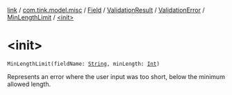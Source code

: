 [link](../../../../../index.md) / [com.tink.model.misc](../../../../index.md) / [Field](../../../index.md) / [ValidationResult](../../index.md) / [ValidationError](../index.md) / [MinLengthLimit](index.md) / [&lt;init&gt;](./-init-.md)

# &lt;init&gt;

`MinLengthLimit(fieldName: `[`String`](https://kotlinlang.org/api/latest/jvm/stdlib/kotlin/-string/index.html)`, minLength: `[`Int`](https://kotlinlang.org/api/latest/jvm/stdlib/kotlin/-int/index.html)`)`

Represents an error where the user input was too short, below the minimum allowed length.

